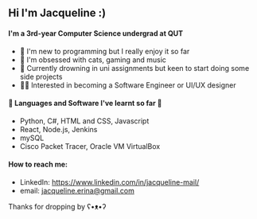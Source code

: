 ## Hi I'm Jacqueline :)


#### I'm a 3rd-year Computer Science undergrad at QUT

- 🌱 I'm new to programming but I really enjoy it so far
- 🌷 I'm obsessed with cats, gaming and music
- 💜 Currently drowning in uni assignments but keen to start doing some side projects
- 🧚‍♀️ Interested in becoming a Software Engineer or UI/UX designer

#### 🍒 Languages and Software I've learnt so far 🍒
- Python, C#, HTML and CSS, Javascript
- React, Node.js, Jenkins
- mySQL
- Cisco Packet Tracer, Oracle VM VirtualBox


#### How to reach me:
- LinkedIn: https://www.linkedin.com/in/jacqueline-mail/
- email: jacqueline.erina@gmail.com

Thanks for dropping by  ʕ•ᴥ•ʔ




<!--
**JacquelineErina/JacquelineErina** is a ✨ _special_ ✨ repository because its `README.md` (this file) appears on your GitHub profile.

Here are some ideas to get you started:

- 🔭 I’m currently working on ...
- 🌱 I’m currently learning ...
- 👯 I’m looking to collaborate on ...
- 🤔 I’m looking for help with ...
- 💬 Ask me about ...
- 📫 How to reach me: ...
- 😄 Pronouns: ...
- ⚡ Fun fact: ...
-->
